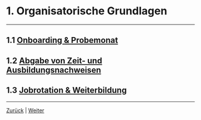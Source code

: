 # 1. Organisatorische Grundlagen

---

## 1.1 [Onboarding & Probemonat](1/README.md)

## 1.2 [Abgabe von Zeit- und Ausbildungsnachweisen](2/README.md)

## 1.3 [Jobrotation & Weiterbildung](3/README.md)

---

[Zurück](../README.md) | [Weiter](1/README.md)
